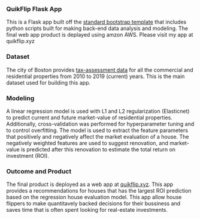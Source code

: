 ### QuikFlip Flask App

This is a Flask app built off the [standard bootstrap template](https://getbootstrap.com/docs/3.3/) that includes python scripts built for making back-end data analysis and modeling. The final web app product is deplayed using amzon AWS. Please visit my app at quikflip.xyz

### Dataset 
The city of Boston provides [tax-assessment data](https://data.boston.gov/dataset/property-assessment/) for all the commercial and residential properties from 2010 to 2019 (current) years. This is the main dataset used for building this app. 

### Modeling
A linear regression model is used with L1 and L2 regularization (Elasticnet) to predict current and future market-value of residential properties. Additionally, cross-validation was performed for hyperparameter tuning and to control overfitting. The model is used to extract the feature parameters that positively and negatively affect the market evaluation of a house. The negatively weighted features are used to suggest renovation, and market-value is predicted after this renovation to estimate the total return on investment (ROI). 

### Outcome and Product
The final product is deployed as a web app at [quikflip.xyz](http://quikflip.xyz). This app provides a recommendations for houses that has the largest ROI prediction based on the regression house evaluation model. This app allow house flippers to make quantitavely backed decisions for their bussiness and saves time that is often spent looking for real-estate investments. 


